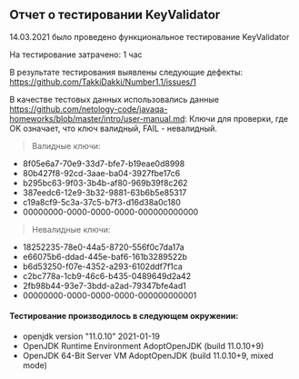 ## Отчет о тестировании KeyValidator

14.03.2021 было проведено функциональное тестирование KeyValidator

На тестирование затрачено: 1 час

В результате тестирования выявлены следующие дефекты:
https://github.com/TakkiDakki/Number1.1/issues/1

В качестве тестовых данных использовались данные https://github.com/netology-code/javaqa-homeworks/blob/master/intro/user-manual.md:
Ключи для проверки, где OK означает, что ключ валидный, FAIL - невалидный.
> Валидные ключи:

* 8f05e6a7-70e9-33d7-bfe7-b19eae0d8998
* 80b427f8-92cd-3aae-ba04-3927fbe17c6
* b295bc63-9f03-3b4b-af80-969b39f8c262
* 387eedc6-12e9-3b32-9881-63b6b5e85317
* c19a8cf9-5c3a-37c5-b7f3-d16d38a0c180
* 00000000-0000-0000-0000-000000000000

> Невалидные ключи:

* 18252235-78e0-44a5-8720-556f0c7da17a
* e66075b6-ddad-445e-baf6-161b3289522b
* b6d53250-f07e-4352-a293-6102ddf7f1ca
* c2bc778a-1cb9-46c6-b435-0489649d2a42
* 2fb98b44-93e7-3bdd-a2ad-79347bfe4ad1
* 00000000-0000-0000-0000-000000000001

#### Тестирование производилось в следующем окружении:
* openjdk version "11.0.10" 2021-01-19
* OpenJDK Runtime Environment AdoptOpenJDK (build 11.0.10+9)
* OpenJDK 64-Bit Server VM AdoptOpenJDK (build 11.0.10+9, mixed mode)
